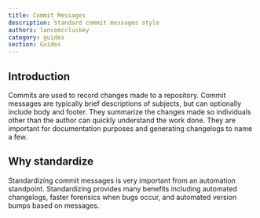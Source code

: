 ```yaml
---
title: Commit Messages
description: Standard commit messages style
authors: lancemccluskey
category: guides
section: Guides
---
```


## Introduction

Commits are used to record changes made to a repository. Commit messages are typically brief descriptions of subjects, but can optionally include body and footer. They summarize the changes made so individuals other than the author can quickly understand the work done. They are important for documentation purposes and generating changelogs to name a few.

## Why standardize

Standardizing commit messages is very important from an automation standpoint. Standardizing provides many benefits including automated changelogs, faster forensics when bugs occur, and automated version bumps based on messages.
